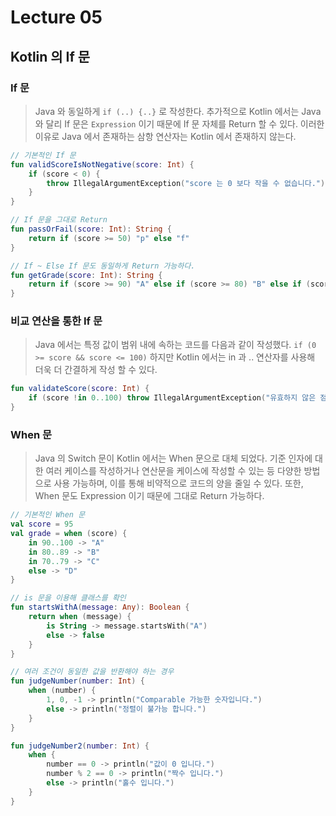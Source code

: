 # Lecture 05

## Kotlin 의 If 문

### If 문

> Java 와 동일하게 `if (..) {..}` 로 작성한다.
> 추가적으로 Kotlin 에서는 Java 와 달리 If 문은 `Expression` 이기 때문에 If 문 자체를 Return 할 수 있다.
> 이러한 이유로 Java 에서 존재하는 삼항 연산자는 Kotlin 에서 존재하지 않는다.

```kotlin
// 기본적인 If 문
fun validScoreIsNotNegative(score: Int) {
    if (score < 0) {
        throw IllegalArgumentException("score 는 0 보다 작을 수 없습니다.")
    }
}

// If 문을 그대로 Return
fun passOrFail(score: Int): String {
    return if (score >= 50) "p" else "f"
}

// If ~ Else If 문도 동일하게 Return 가능하다.
fun getGrade(score: Int): String {
    return if (score >= 90) "A" else if (score >= 80) "B" else if (score >= 70) "C" else "D"
}
```

### 비교 연산을 통한 If 문

> Java 에서는 특정 값이 범위 내에 속하는 코드를 다음과 같이 작성했다.
> `if (0 >= score && score <= 100)`
> 하지만 Kotlin 에서는 in 과 .. 연산자를 사용해 더욱 더 간결하게 작성 할 수 있다.

```kotlin
fun validateScore(score: Int) {
    if (score !in 0..100) throw IllegalArgumentException("유효하지 않은 점수 입니다.")
}
```

### When 문

> Java 의 Switch 문이 Kotlin 에서는 When 문으로 대체 되었다.
> 기준 인자에 대한 여러 케이스를 작성하거나 연산문을 케이스에 작성할 수 있는 등
> 다양한 방법으로 사용 가능하며, 이를 통해 비약적으로 코드의 양을 줄일 수 있다.
> 또한, When 문도 Expression 이기 때문에 그대로 Return 가능하다.

```kotlin
// 기본적인 When 문
val score = 95
val grade = when (score) {
    in 90..100 -> "A"
    in 80..89 -> "B"
    in 70..79 -> "C"
    else -> "D"
}

// is 문을 이용해 클래스를 확인
fun startsWithA(message: Any): Boolean {
    return when (message) {
        is String -> message.startsWith("A")
        else -> false
    }
}

// 여러 조건이 동일한 값을 반환해야 하는 경우
fun judgeNumber(number: Int) {
    when (number) {
        1, 0, -1 -> println("Comparable 가능한 숫자입니다.")
        else -> println("정렬이 불가능 합니다.")
    }
}

fun judgeNumber2(number: Int) {
    when {
        number == 0 -> println("값이 0 입니다.")
        number % 2 == 0 -> println("짝수 입니다.")
        else -> println("홀수 입니다.")
    }
}
```